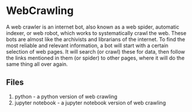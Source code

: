 # WebCrawling
A web crawler is an internet bot, also known as a web spider, automatic indexer, or web robot, which works to systematically crawl the web. These bots are almost like the archivists and librarians of the internet. 
  To find the most reliable and relevant information, a bot will start with a certain selection of web pages. It will search (or crawl) these for data, then follow the links mentioned in them (or spider) to other pages, where it will do the same thing all over again.
  
  ## Files
  
 1. python - a python version of web crawling <br>
 2. jupyter notebook - a jupyter notebook version of web crawling
